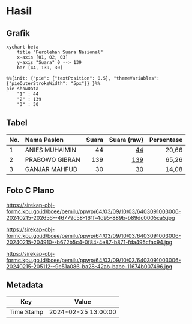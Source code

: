 # Hasil

## Grafik

```mermaid
xychart-beta
    title "Perolehan Suara Nasional"
    x-axis [01, 02, 03]
    y-axis "Suara" 0 --> 139
    bar [44, 139, 30]
```

```mermaid
%%{init: {"pie": {"textPosition": 0.5}, "themeVariables": {"pieOuterStrokeWidth": "5px"}} }%%
pie showData
    "1" : 44
    "2" : 139
    "3" : 30
```

## Tabel

| No. | Nama Paslon    | Suara | Suara (raw) | Persentase |
|:--- |:-------------- | -----:| -----------:| ----------:|
| 1   | ANIES MUHAIMIN | 44    | [44][p-1]   | 20,66      |
| 2   | PRABOWO GIBRAN | 139   | [139][p-2]  | 65,26      |
| 3   | GANJAR MAHFUD  | 30    | [30][p-3]   | 14,08      |


[p-1]: https://github.com/gigit-pemilu/pemilu-2024/blob/main/pilpres/hitung-suara/sub/64-kalimantan-timur/sub/03-berau/sub/09-teluk-bayur/sub/1003-rinding/sub/006-tps/sub/paslon-1.txt
[p-2]: https://github.com/gigit-pemilu/pemilu-2024/blob/main/pilpres/hitung-suara/sub/64-kalimantan-timur/sub/03-berau/sub/09-teluk-bayur/sub/1003-rinding/sub/006-tps/sub/paslon-2.txt
[p-3]: https://github.com/gigit-pemilu/pemilu-2024/blob/main/pilpres/hitung-suara/sub/64-kalimantan-timur/sub/03-berau/sub/09-teluk-bayur/sub/1003-rinding/sub/006-tps/sub/paslon-3.txt

## Foto C Plano

https://sirekap-obj-formc.kpu.go.id/bcee/pemilu/ppwp/64/03/09/10/03/6403091003006-20240215-202656--46779c58-161f-4d95-889b-b89dc0005ca5.jpg

https://sirekap-obj-formc.kpu.go.id/bcee/pemilu/ppwp/64/03/09/10/03/6403091003006-20240215-204910--b672b5c4-0f84-4e87-b871-fda495cfac94.jpg

https://sirekap-obj-formc.kpu.go.id/bcee/pemilu/ppwp/64/03/09/10/03/6403091003006-20240215-205112--9e51a086-ba28-42ab-babe-11674b007496.jpg


## Metadata

| Key        | Value               |
| ---------- | ------------------- |
| Time Stamp | 2024-02-25 13:00:00 |



